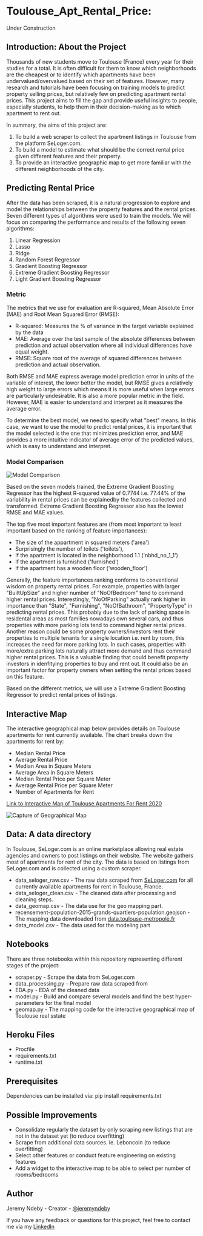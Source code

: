 # Toulouse_Apt_Rental_Price:

Under Construction

## Introduction: About the Project

Thousands of new students move to Toulouse (France) every year for their studies for a total. It is often difficult for them to know which neighborhoods are the cheapest or to identify which apartments have been undervalued/overvalued based on their set of features. However, many research and tutorials have been focusing on training models to predict property selling prices, but relatively few on predicting apartment rental prices. This project aims to fill the gap and provide useful insights to people, especially students, to help them in their decision-making as to which apartment to rent out.

In summary, the aims of this project are: 
1. To build a web scraper to collect the apartment listings in Toulouse from the platform SeLoger.com.
2. To build a model to estimate what should be the correct rental price given different features and their property.
3. To provide an interactive geographic map to get more familiar with the different neighborhoods of the city. 

## Predicting Rental Price
After the data has been scraped, it is a natural progression to explore and model the relationships between the property features and the rental prices. Seven different types of algorithms were used to train the models. We will focus on comparing the performance and results of the following seven algorithms:

1. Linear Regression
2. Lasso
3. Ridge
4. Random Forest Regressor
5. Gradient Boosting Regressor
6. Extreme Gradient Boosting Regressor
7. Light Gradient Boosting Regressor

### Metric

The metrics that we use for evaluation are R-squared, Mean Absolute Error (MAE) and Root Mean Squared Error (RMSE):
- R-squared: Measures the % of variance in the target variable explained by the data
- MAE: Average over the test sample of the absolute differences between prediction and actual observation where all individual differences have equal weight.
- RMSE: Square root of the average of squared differences between prediction and actual observation.

Both RMSE and MAE express average model prediction error in units of the variable of interest, the lower better the model, but RMSE gives a relatively high weight to large errors which means it is more useful when large errors are particularly undesirable. It is also a more popular metric in the field. However, MAE is easier to understand and interpret as it measures the average error.

To determine the best model, we need to specify what "best" means. In this case, we want to use the model to predict rental prices, it is important that the model selected is the one that minimizes prediction error, and MAE provides a more intuitive indicator of average error of the predicted values, which is easy to understand and interpret.

### Model Comparison

![Model Comparison](modeling/model_comparison.png)

Based on the seven models trained, the Extreme Gradient Boosting Regressor has the highest R-squared value of 0.7744 i.e. 77.44% of the variability in rental prices can be explainedby the features collected and transformed. Extreme Gradient Boosting Regressor also has the lowest RMSE and MAE values.

The top five most important features are (from most important to least important based on the ranking of feature importances):
- The size of the appartment in squared meters ('area')
- Surprisingly the number of toilets ('toilets'), 
- If the apartment is located in the neighborhood 1.1 ('nbhd_no_1_1')
- If the apartment is furnished ('furnished')
- If the apartment has a wooden floor ('wooden_floor')

Generally, the feature importances ranking conforms to conventional wisdom on property rental prices. For example, properties with larger "BuiltUpSize" and higher number of "NoOfBedroom" tend to command higher rental prices. Interestingly, "NoOfParking" actually rank higher in importance than "State", "Furnishing", "NoOfBathroom", "PropertyType" in predicting rental prices. This probably due to the lack of parking space in residental areas as most families nowadays own several cars, and thus properties with more parking lots tend to command higher rental prices. Another reason could be some property owners/investors rent their properties to multiple tenants for a single location i.e. rent by room, this increases the need for more parking lots. In such cases, properties with more/extra parking lots naturally attract more demand and thus command higher rental prices. This is a valuable finding that could benefit property investors in idenfitying properties to buy and rent out. It could also be an important factor for property owners when setting the rental prices based on this feature.

Based on the different metrics, we will use a Extreme Gradient Boosting Regressor to predict rental prices of listings.


## Interactive Map
The interactive geographical map below provides details on Toulouse apartments for rent currently available. 
The chart breaks down the apartments for rent by:
- Median Rental Price
- Average Rental Price
- Median Area in Square Meters
- Average Area in Square Meters
- Median Rental Price per Square Meter
- Average Rental Price per Square Meter
- Number of Apartments for Rent

[Link to Interactive Map of Toulouse Apartments For Rent 2020](https://toulouse-apt-rental-price.herokuapp.com/geomap)

![Capture of Geographical Map](geomap/capture_geomap.PNG)


## Data: A data directory
In Toulouse, SeLoger.com is an online marketplace allowing real estate agencies and owners to post listings on their website. The website gathers most of apartments for rent of the city. The data is based on listings from SeLoger.com and is collected using a custom scraper. 
- data_seloger_raw.csv - The raw data scraped from [SeLoger.com](https://www.seloger.com/immobilier/locations/immo-toulouse-31/bien-appartement/?LISTING-LISTpg=0) for all currently available apartments for rent in Toulouse, France.
- data_seloger_clean.csv - The cleaned data after processing and cleaning steps.
- data_geomap.csv - The data use for the geo mapping part.
- recensement-population-2015-grands-quartiers-population.geojson - The mapping data downloaded from [data.toulouse-metropole.fr](https://data.toulouse-metropole.fr/explore/dataset/recensement-population-2015-grands-quartiers-population/export/)
- data_model.csv - The data used for the modeling part


## Notebooks
There are three notebooks within this repository representing different stages of the project:
- scraper.py - Scrape the data from SeLoger.com
- data_processing.py - Prepare raw data scraped from 
- EDA.py - EDA of the cleaned data
- model.py - Build and compare several models and find the best hyper-parameters for the final model
- geomap.py - The mapping code for the interactive geographical map of Toulouse real sstate



## Heroku Files
- Procfile
- requirements.txt
- runtime.txt


## Prerequisites
Dependencies can be installed via:
pip install requirements.txt


## Possible Improvements
- Consolidate regularly the dataset by only scraping new listings that are not in the dataset yet (to reduce overfitting)
- Scrape from additional data sources. ie. Leboncoin (to reduce overfitting)
- Select other features or conduct feature engineering on existing features
- Add a widget to the interactive map to be able to select per number of rooms/bedrooms 


## Author
Jeremy Ndeby - Creator - [@jeremyndeby](https://github.com/jeremyndeby)

If you have any feedback or questions for this project, feel free to contact me via my [LinkedIn](https://www.linkedin.com/in/jeremyndeby/)
